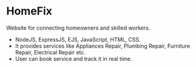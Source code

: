 # HomeFix
Website for connecting homeowners and skilled workers.
- NodeJS, ExpressJS, EJS, JavaScript, HTML, CSS.
- It provides services like Appliances Repair, Plumbing Repair, Furniture Repair, Electrical Repair etc.
- User can book service and track it in real time.
